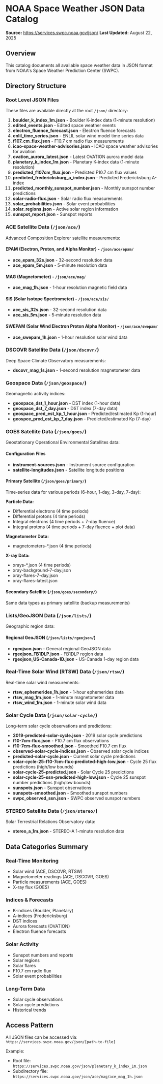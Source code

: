 # NOAA Space Weather JSON Data Catalog
**Source:** https://services.swpc.noaa.gov/json/
**Last Updated:** August 22, 2025

## Overview
This catalog documents all available space weather data in JSON format from NOAA's Space Weather Prediction Center (SWPC).

## Directory Structure

### Root Level JSON Files
These files are available directly at the root `/json/` directory:

1. **boulder_k_index_1m.json** - Boulder K-index data (1-minute resolution)
2. **edited_events.json** - Edited space weather events
3. **electron_fluence_forecast.json** - Electron fluence forecasts
4. **enlil_time_series.json** - ENLIL solar wind model time series data
5. **f107_cm_flux.json** - F10.7 cm radio flux measurements
6. **icao-space-weather-advisories.json** - ICAO space weather advisories for aviation
7. **ovation_aurora_latest.json** - Latest OVATION aurora model data
8. **planetary_k_index_1m.json** - Planetary K-index data (1-minute resolution)
9. **predicted_f107cm_flux.json** - Predicted F10.7 cm flux values
10. **predicted_fredericksburg_a_index.json** - Predicted Fredericksburg A-index
11. **predicted_monthly_sunspot_number.json** - Monthly sunspot number predictions
12. **solar-radio-flux.json** - Solar radio flux measurements
13. **solar_probabilities.json** - Solar event probabilities
14. **solar_regions.json** - Active solar region information
15. **sunspot_report.json** - Sunspot reports

### ACE Satellite Data (`/json/ace/`)
Advanced Composition Explorer satellite measurements:

#### EPAM (Electron, Proton, and Alpha Monitor) - `/json/ace/epam/`
- **ace_epam_32s.json** - 32-second resolution data
- **ace_epam_5m.json** - 5-minute resolution data

#### MAG (Magnetometer) - `/json/ace/mag/`
- **ace_mag_1h.json** - 1-hour resolution magnetic field data

#### SIS (Solar Isotope Spectrometer) - `/json/ace/sis/`
- **ace_sis_32s.json** - 32-second resolution data
- **ace_sis_5m.json** - 5-minute resolution data

#### SWEPAM (Solar Wind Electron Proton Alpha Monitor) - `/json/ace/swepam/`
- **ace_swepam_1h.json** - 1-hour resolution solar wind data

### DSCOVR Satellite Data (`/json/dscovr/`)
Deep Space Climate Observatory measurements:
- **dscovr_mag_1s.json** - 1-second resolution magnetometer data

### Geospace Data (`/json/geospace/`)
Geomagnetic activity indices:
- **geospace_dst_1_hour.json** - DST index (1-hour data)
- **geospace_dst_7_day.json** - DST index (7-day data)
- **geospace_pred_est_kp_1_hour.json** - Predicted/estimated Kp (1-hour)
- **geospce_pred_est_kp_7_day.json** - Predicted/estimated Kp (7-day)

### GOES Satellite Data (`/json/goes/`)
Geostationary Operational Environmental Satellites data:

#### Configuration Files
- **instrument-sources.json** - Instrument source configuration
- **satellite-longitudes.json** - Satellite longitude positions

#### Primary Satellite (`/json/goes/primary/`)
Time-series data for various periods (6-hour, 1-day, 3-day, 7-day):

**Particle Data:**
- Differential electrons (4 time periods)
- Differential protons (4 time periods)
- Integral electrons (4 time periods + 7-day fluence)
- Integral protons (4 time periods + 7-day fluence + plot data)

**Magnetometer Data:**
- magnetometers-*.json (4 time periods)

**X-ray Data:**
- xrays-*.json (4 time periods)
- xray-background-7-day.json
- xray-flares-7-day.json
- xray-flares-latest.json

#### Secondary Satellite (`/json/goes/secondary/`)
Same data types as primary satellite (backup measurements)

### Lists/GeoJSON Data (`/json/lists/`)
Geographic region data:

#### Regional GeoJSON (`/json/lists/rgeojson/`)
- **rgeojson.json** - General regional GeoJSON data
- **rgeojson_FB1DLP.json** - FB1DLP region data
- **rgeojson_US-Canada-1D.json** - US-Canada 1-day region data

### Real-Time Solar Wind (RTSW) Data (`/json/rtsw/`)
Real-time solar wind measurements:
- **rtsw_ephemerides_1h.json** - 1-hour ephemerides data
- **rtsw_mag_1m.json** - 1-minute magnetometer data
- **rtsw_wind_1m.json** - 1-minute solar wind data

### Solar Cycle Data (`/json/solar-cycle/`)
Long-term solar cycle observations and predictions:
- **2019-predicted-solar-cycle.json** - 2019 solar cycle predictions
- **f10-7cm-flux.json** - F10.7 cm flux observations
- **f10-7cm-flux-smoothed.json** - Smoothed F10.7 cm flux
- **observed-solar-cycle-indices.json** - Observed solar cycle indices
- **predicted-solar-cycle.json** - Current solar cycle predictions
- **solar-cycle-25-f10-7cm-flux-predicted-high-low.json** - Cycle 25 flux predictions (high/low bounds)
- **solar-cycle-25-predicted.json** - Solar Cycle 25 predictions
- **solar-cycle-25-ssn-predicted-high-low.json** - Cycle 25 sunspot number predictions (high/low bounds)
- **sunspots.json** - Sunspot observations
- **sunspots-smoothed.json** - Smoothed sunspot numbers
- **swpc_observed_ssn.json** - SWPC observed sunspot numbers

### STEREO Satellite Data (`/json/stereo/`)
Solar Terrestrial Relations Observatory data:
- **stereo_a_1m.json** - STEREO-A 1-minute resolution data

## Data Categories Summary

### Real-Time Monitoring
- Solar wind (ACE, DSCOVR, RTSW)
- Magnetometer readings (ACE, DSCOVR, GOES)
- Particle measurements (ACE, GOES)
- X-ray flux (GOES)

### Indices & Forecasts
- K-indices (Boulder, Planetary)
- A-indices (Fredericksburg)
- DST indices
- Aurora forecasts (OVATION)
- Electron fluence forecasts

### Solar Activity
- Sunspot numbers and reports
- Solar regions
- Solar flares
- F10.7 cm radio flux
- Solar event probabilities

### Long-Term Data
- Solar cycle observations
- Solar cycle predictions
- Historical trends

## Access Pattern
All JSON files can be accessed via:
`https://services.swpc.noaa.gov/json/[path-to-file]`

Example:
- Root file: `https://services.swpc.noaa.gov/json/planetary_k_index_1m.json`
- Subdirectory file: `https://services.swpc.noaa.gov/json/ace/mag/ace_mag_1h.json`
